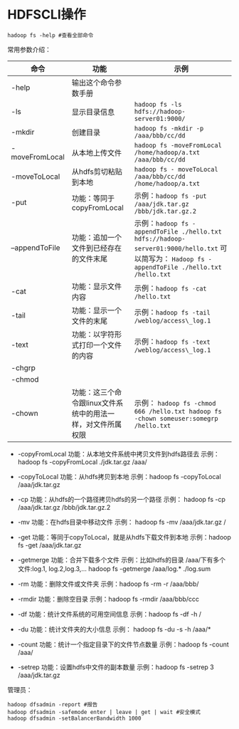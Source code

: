 # HDFSCLI操作

```text
hadoop fs -help #查看全部命令
```

常用参数介绍：

命令|功能|示例
--|--|--
-help|输出这个命令参数手册
-ls|显示目录信息|`hadoop fs -ls hdfs://hadoop-server01:9000/`
-mkdir|创建目录|`hadoop fs -mkdir -p /aaa/bbb/cc/dd`
-moveFromLocal|从本地上传文件|`hadoop fs -moveFromLocal /home/hadoop/a.txt /aaa/bbb/cc/dd`
-moveToLocal|从hdfs剪切粘贴到本地|`hadoop fs - moveToLocal /aaa/bbb/cc/dd /home/hadoop/a.txt`
-put|功能：等同于copyFromLocal |示例：`hadoop fs -put /aaa/jdk.tar.gz /bbb/jdk.tar.gz.2`
–appendToFile|功能：追加一个文件到已经存在的文件末尾|示例：`hadoop fs -appendToFile ./hello.txt hdfs://hadoop-server01:9000/hello.txt` 可以简写为： `Hadoop fs -appendToFile ./hello.txt /hello.txt`
-cat|功能：显示文件内容| 示例：`hadoop fs -cat /hello.txt`
-tail|功能：显示一个文件的末尾|示例：`hadoop fs -tail /weblog/access\_log.1`
 -text|功能：以字符形式打印一个文件的内容 |示例：`hadoop fs -text /weblog/access\_log.1`
 -chgrp||
 -chmod||
 -chown| 功能：这三个命令跟linux文件系统中的用法一样，对文件所属权限 |示例： `hadoop fs -chmod 666 /hello.txt hadoop fs -chown someuser:somegrp /hello.txt`
* -copyFromLocal 功能：从本地文件系统中拷贝文件到hdfs路径去 示例：hadoop fs -copyFromLocal ./jdk.tar.gz /aaa/
* -copyToLocal 功能：从hdfs拷贝到本地 示例：hadoop fs -copyToLocal /aaa/jdk.tar.gz
* -cp 功能：从hdfs的一个路径拷贝hdfs的另一个路径 示例： hadoop fs -cp /aaa/jdk.tar.gz /bbb/jdk.tar.gz.2
* -mv 功能：在hdfs目录中移动文件 示例： hadoop fs -mv /aaa/jdk.tar.gz /
* -get 功能：等同于copyToLocal，就是从hdfs下载文件到本地 示例：hadoop fs -get /aaa/jdk.tar.gz
* -getmerge 功能：合并下载多个文件 示例：比如hdfs的目录 /aaa/下有多个文件:log.1, log.2,log.3,… hadoop fs -getmerge /aaa/log.\* ./log.sum

* -rm 功能：删除文件或文件夹 示例：hadoop fs -rm -r /aaa/bbb/
* -rmdir 功能：删除空目录 示例：hadoop fs -rmdir /aaa/bbb/ccc
* -df 功能：统计文件系统的可用空间信息 示例：hadoop fs -df -h /
* -du 功能：统计文件夹的大小信息 示例： hadoop fs -du -s -h /aaa/\*
* -count 功能：统计一个指定目录下的文件节点数量 示例：hadoop fs -count /aaa/
* -setrep 功能：设置hdfs中文件的副本数量 示例：hadoop fs -setrep 3 /aaa/jdk.tar.gz

管理员：

```text
hadoop dfsadmin -report #报告
hadoop dfsadmin -safemode enter | leave | get | wait #安全模式
hadoop dfsadmin -setBalancerBandwidth 1000
```

